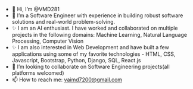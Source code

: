 - 👋 Hi, I’m @VMD281
- 👀 I’m a Software Engineer with experience in building robust software solutions and real-world problem-solving.
- ✨ I am an AI enthusiast. I have worked and collaborated on multiple projects in the following domains: Machine Learning, Natural Language Processing, Computer Vision
- ✨ I am also interested in Web Development and have built a few applications using some of my favorite technologies - HTML, CSS, Javascript, Bootstrap, Python, Django, SQL, React.js 
- 💞️ I’m looking to collaborate on Software Engineering projects(all platforms welcomed)
- 📫 How to reach me: vaimd7200@gmail.com

<!---
VMD281/VMD281 is a ✨ special ✨ repository because its `README.md` (this file) appears on your GitHub profile.
You can click the Preview link to take a look at your changes.
--->
